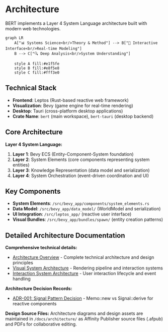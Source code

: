 # Architecture

BERT implements a Layer 4 System Language architecture built with modern web technologies.

```mermaid
graph LR
    A["📊 Systems Science<br/>Theory & Method"] --> B["🎨 Interactive Interface<br/>Real-time Modeling"]
    B --> C["🔍 Deep Analysis<br/>System Understanding"]
    
    style A fill:#e1f5fe
    style B fill:#e8f5e8
    style C fill:#fff3e0
```

## Technical Stack

- **Frontend**: Leptos (Rust-based reactive web framework)
- **Visualization**: Bevy (game engine for real-time rendering)
- **Desktop**: Tauri (cross-platform desktop applications)
- **Crate Name**: `bert` (main workspace), `bert-tauri` (desktop backend)

## Core Architecture

**Layer 4 System Language:**
1. **Layer 1**: Bevy ECS (Entity-Component-System foundation)
2. **Layer 2**: System Elements (core components representing system entities)
3. **Layer 3**: Knowledge Representation (data model and serialization)
4. **Layer 4**: System Orchestration (event-driven coordination and UI)

## Key Components

- **System Elements**: `/src/bevy_app/components/system_elements.rs`
- **Data Model**: `/src/bevy_app/data_model/` (WorldModel and serialization)
- **UI Integration**: `/src/leptos_app/` (reactive user interface)
- **Visual Bundles**: `/src/bevy_app/bundles/spawn/` (entity creation patterns)

## Detailed Architecture Documentation

**Comprehensive technical details:**
- [Architecture Overview](architecture/comprehensive-architecture-overview.md) - Complete technical architecture and design principles
- [Visual System Architecture](architecture/visual-system-architecture.md) - Rendering pipeline and interaction systems  
- [Interaction System Architecture](architecture/interaction-system-architecture.md) - User interaction lifecycle and event handling

**Architecture Decision Records:**
- [ADR-001: Signal Pattern Decision](architecture/decisions/adr-001-signal-pattern.md) - Memo::new vs Signal::derive for reactive components

**Design Source Files:**
Architecture diagrams and design assets are maintained in `/docs/architecture/` as Affinity Publisher source files (.afpub) and PDFs for collaborative editing.